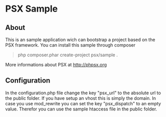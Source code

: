 PSX Sample
===

## About

This is an sample application wich can bootstrap a project based on the PSX 
framework. You can install this sample through composer

> php composer.phar create-project psx/sample .

More informations about PSX at http://phpsx.org

## Configuration

In the configuration.php file change the key "psx_url" to the absolute url to
the public folder. If you have setup an vhost this is simply the domain. In case
you use mod_rewrite you can set the key "psx_dispatch" to an empty value. 
Therefor you can use the sample htaccess file in the public folder.
